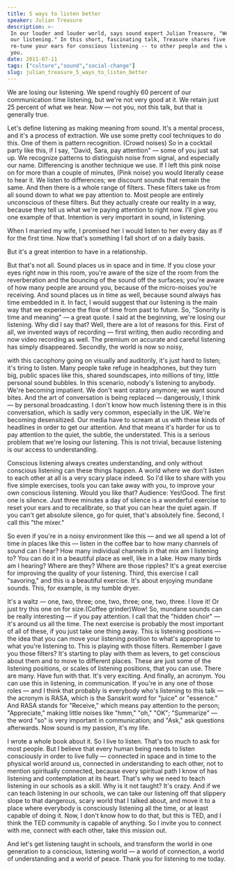 ```yaml
---
title: 5 ways to listen better
speaker: Julian Treasure
description: >-
 In our louder and louder world, says sound expert Julian Treasure, "We are losing
 our listening." In this short, fascinating talk, Treasure shares five ways to
 re-tune your ears for conscious listening -- to other people and the world around
 you.
date: 2011-07-11
tags: ["culture","sound","social-change"]
slug: julian_treasure_5_ways_to_listen_better
---
```


We are losing our listening. We spend roughly 60 percent of our communication time
listening, but we're not very good at it. We retain just 25 percent of what we hear. Now —
not you, not this talk, but that is generally true.

Let's define listening as making meaning from sound. It's a mental process, and it's a
process of extraction. We use some pretty cool techniques to do this. One of them is
pattern recognition. (Crowd noises) So in a cocktail party like this, if I say, "David,
Sara, pay attention" — some of you just sat up. We recognize patterns to distinguish noise
from signal, and especially our name. Differencing is another technique we use. If I left
this pink noise on for more than a couple of minutes, (Pink noise) you would literally
cease to hear it. We listen to differences; we discount sounds that remain the same. And
then there is a whole range of filters. These filters take us from all sound down to what
we pay attention to. Most people are entirely unconscious of these filters. But they
actually create our reality in a way, because they tell us what we're paying attention to
right now. I'll give you one example of that. Intention is very important in sound, in
listening.

When I married my wife, I promised her I would listen to her every day as if for the first
time. Now that's something I fall short of on a daily basis.

But it's a great intention to have in a relationship.

But that's not all. Sound places us in space and in time. If you close your eyes right now
in this room, you're aware of the size of the room from the reverberation and the bouncing
of the sound off the surfaces; you're aware of how many people are around you, because of
the micro-noises you're receiving. And sound places us in time as well, because sound
always has time embedded in it. In fact, I would suggest that our listening is the main
way that we experience the flow of time from past to future. So, "Sonority is time and
meaning" — a great quote. I said at the beginning, we're losing our listening. Why did I
say that? Well, there are a lot of reasons for this. First of all, we invented ways of
recording — first writing, then audio recording and now video recording as well. The
premium on accurate and careful listening has simply disappeared. Secondly, the world is
now so noisy, 

with this cacophony going on visually and auditorily, it's just hard to listen; it's
tiring to listen. Many people take refuge in headphones, but they turn big, public spaces
like this, shared soundscapes, into millions of tiny, little personal sound bubbles. In
this scenario, nobody's listening to anybody. We're becoming impatient. We don't want
oratory anymore; we want sound bites. And the art of conversation is being replaced —
dangerously, I think — by personal broadcasting. I don't know how much listening there is
in this conversation, which is sadly very common, especially in the UK. We're becoming
desensitized. Our media have to scream at us with these kinds of headlines in order to get
our attention. And that means it's harder for us to pay attention to the quiet, the
subtle, the understated. This is a serious problem that we're losing our listening. This is
not trivial, because listening is our access to understanding.

Conscious listening always creates understanding, and only without conscious listening can
these things happen. A world where we don't listen to each other at all is a very scary
place indeed. So I'd like to share with you five simple exercises, tools you can take away
with you, to improve your own conscious listening. Would you like that? Audience: Yes!Good.
The first one is silence. Just three minutes a day of silence is a wonderful exercise to
reset your ears and to recalibrate, so that you can hear the quiet again. If you can't get
absolute silence, go for quiet, that's absolutely fine. Second, I call this "the mixer."

So even if you're in a noisy environment like this — and we all spend a lot of time in
places like this — listen in the coffee bar to how many channels of sound can I hear? How
many individual channels in that mix am I listening to? You can do it in a beautiful place
as well, like in a lake. How many birds am I hearing? Where are they? Where are those
ripples? It's a great exercise for improving the quality of your listening. Third, this
exercise I call "savoring," and this is a beautiful exercise. It's about enjoying mundane
sounds. This, for example, is my tumble dryer.

It's a waltz — one, two, three; one, two, three; one, two, three. I love it! Or just try
this one on for size.(Coffee grinder)Wow! So, mundane sounds can be really interesting —
if you pay attention. I call that the "hidden choir" — it's around us all the time. The
next exercise is probably the most important of all of these, if you just take one thing
away. This is listening positions — the idea that you can move your listening position to
what's appropriate to what you're listening to. This is playing with those filters.
Remember I gave you those filters? It's starting to play with them as levers, to get
conscious about them and to move to different places. These are just some of the listening
positions, or scales of listening positions, that you can use. There are many. Have fun
with that. It's very exciting. And finally, an acronym. You can use this in listening, in
communication. If you're in any one of those roles — and I think that probably is
everybody who's listening to this talk — the acronym is RASA, which is the Sanskrit word
for "juice" or "essence." And RASA stands for "Receive," which means pay attention to the
person; "Appreciate," making little noises like "hmm," "oh," "OK"; "Summarize" — the word
"so" is very important in communication; and "Ask," ask questions afterwards. Now sound is
my passion, it's my life.

I wrote a whole book about it. So I live to listen. That's too much to ask for most
people. But I believe that every human being needs to listen consciously in order to live
fully — connected in space and in time to the physical world around us, connected in
understanding to each other, not to mention spiritually connected, because every spiritual
path I know of has listening and contemplation at its heart. That's why we need to teach
listening in our schools as a skill. Why is it not taught? It's crazy. And if we can teach
listening in our schools, we can take our listening off that slippery slope to that
dangerous, scary world that I talked about, and move it to a place where everybody is
consciously listening all the time, or at least capable of doing it. Now, I don't know how
to do that, but this is TED, and I think the TED community is capable of anything. So I
invite you to connect with me, connect with each other, take this mission
out.

And let's get listening taught in schools, and transform the world in one generation to a
conscious, listening world — a world of connection, a world of understanding and a world
of peace. Thank you for listening to me today.

<!--
ad_duration=3.33
event="TEDGlobal 2011"
external_start_time=0
has_talk_citation=0
intro_duration=11.82
is_subtitle_required="False"
is_talk_featured="True"
language="en"
language_swap="False"
native_language="en"
number_of_related_talks=6
number_of_speakers=1
number_of_subtitled_videos=48
number_of_tags=3
number_of_talk_download_languages=49
number_of_talk_more_resources=2
number_of_talk_recommendations=0
number_of_talks_take_actions=1
post_ad_duration=0.83
published_timestamp="2011-07-29 15:09:46"
recording_date="2011-07-11"
speaker_description="Sound consultant"
speaker_is_published=1
speaker_name="Julian Treasure"
talk_name="5 ways to listen better"
talks_tags=["culture","sound","social-change"]
url_audio="https://download.ted.com/talks/JulianTreasure_2011G.mp3?apikey=acme-roadrunner"
url_photo_speaker="https://pe.tedcdn.com/images/ted/3dea828a824d4f67ba2258123b07d4d3d49a8318_254x191.jpg"
url_photo_talk="https://pe.tedcdn.com/images/ted/4415eb5dc26a83bbd642577015adbe86f4fe5837_800x600.jpg"
url_webpage="https://www.ted.com/talks/julian_treasure_5_ways_to_listen_better"
video_type_name="TED Stage Talk"
-->